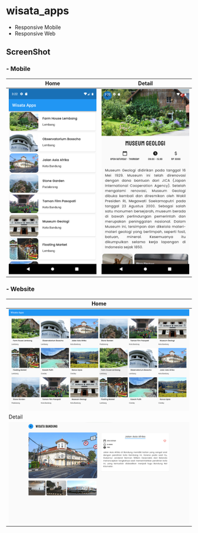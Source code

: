 # wisata_apps
- Responsive Mobile
- Responsive Web

## ScreenShot

### - Mobile
| Home        | Detail    |
|--------------|-----------|
| <img src="home-mobile.png" width="300"/> | <img src="info-mobile.png" width="300"/>      |

### - Website
| Home        |
|--------------|
| <img src="main-web-min.png" width="500" /> |
| Detail    |
| <img src="info-web-min.png" width="500" />      |

